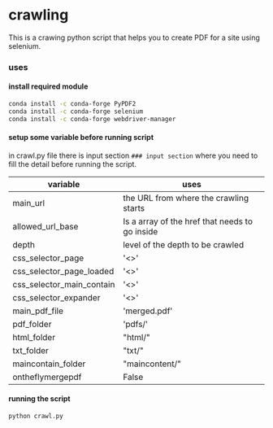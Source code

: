 # crawling

This is a crawing python script that helps you to create PDF for a site using selenium.

### uses 

#### install required module

```sh
conda install -c conda-forge PyPDF2
conda install -c conda-forge selenium
conda install -c conda-forge webdriver-manager
```


#### setup some variable before running script

in crawl.py file there is input section `### input section` where you need to fill the detail before running the script.

| variable | uses |
| --- | --- |
| main_url | the URL from where the crawling starts |
| allowed_url_base | Is a array of the href that needs to go inside |
| depth | level of the depth to be crawled |
| css_selector_page | '<>' |
| css_selector_page_loaded | '<>' |
| css_selector_main_contain | '<>' |
| css_selector_expander | '<>' |
| main_pdf_file | 'merged.pdf' |
| pdf_folder | 'pdfs/' |
| html_folder | "html/" |
| txt_folder | "txt/" |
| maincontain_folder | "maincontent/" |
| ontheflymergepdf | False |


#### running the script

```sh
python crawl.py
```
